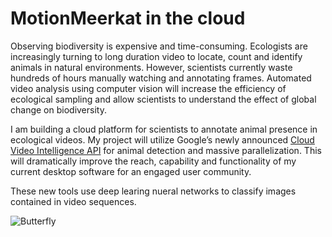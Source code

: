 # MotionMeerkat in the cloud

Observing biodiversity is expensive and time-consuming. Ecologists are increasingly turning to long duration video to locate, count and identify animals in natural environments. However, scientists currently waste hundreds of hours manually watching and annotating frames. Automated video analysis using computer vision will increase the efficiency of ecological sampling and allow scientists to understand the effect of global change on biodiversity.

I am building a cloud platform for scientists to annotate animal presence in ecological videos. My project will utilize Google’s newly announced [Cloud Video Intelligence API](https://cloud.google.com/video-intelligence/) for animal detection and massive parallelization. This will dramatically improve the reach, capability and functionality of my current desktop software for an engaged user community. 

These new tools use deep learing nueral networks to classify images contained in video sequences. 

![Butterfly](https://www.dropbox.com/s/a5ixgmm33j3qgiy/annotated_870jantest.jpg?)
